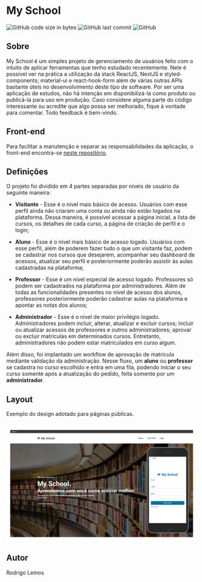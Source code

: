 # My School
<p>
  <img alt="GitHub code size in bytes" src="https://img.shields.io/github/languages/code-size/rodrigolemos/my-school">
  <img alt="GitHub last commit" src="https://img.shields.io/github/last-commit/rodrigolemos/my-school">
  <img alt="GitHub" src="https://img.shields.io/github/license/rodrigolemos/my-school">
</p>

## Sobre

My School é um simples projeto de gerenciamento de usuários feito com o intuito de aplicar ferramentas que tenho estudado recentemente. Nele é possível ver na prática a utilização da stack ReactJS, NextJS e styled-components; material-ui e react-hook-form além de várias outras APIs bastante úteis no desenvolvimento deste tipo de software. Por ser uma aplicação de estudos, não há intenção em disponibilizá-la como produto ou publicá-la para uso em produção. Caso considere alguma parte do código interessante ou acredite que algo possa ser melhorado, fique à vontade para comentar. Todo feedback é bem-vindo.

## Front-end

Para facilitar a manutenção e separar as responsabilidades da aplicação, o front-end encontra-se [neste repositório](https://github.com/rodrigolemos/my-school-front).

## Definições

O projeto foi dividido em 4 partes separadas por níveis de usuário da seguinte maneira:

- **Visitante** - Esse é o nível mais básico de acesso. Usuários com esse perfil ainda não criaram uma conta ou ainda não estão logados na plataforma. Dessa maneira, é possível acessar a página inicial, a lista de cursos, os detalhes de cada curso, a página de criação de perfil e o login;

- **Aluno** - Esse é o nível mais básico de acesso logado. Usuários com esse perfil, além de poderem fazer tudo o que um visitante faz, podem se cadastrar nos cursos que desejarem, acompanhar seu dashboard de acessos, atualizar seu perfil e posteriormente poderão assistir às aulas cadastradas na plataforma;

- **Professor** - Esse é um nível especial de acesso logado. Professores só podem ser cadastrados na plataforma por administradores. Além de todas as funcionalidades presentes no nível de acesso dos alunos, professores posteriormente poderão cadastrar aulas na plataforma e apontar as notas dos alunos;

- **Administrador** - Esse é o nível de maior privilégio logado. Administradores podem incluir, alterar, atualizar e excluir cursos; incluir ou atualizar acessos de professores e outros administradores; aprovar ou excluir matrículas em determinados cursos. Entretanto, administradores não podem estar matriculados em curso algum.

Além disso, foi implantado um workflow de aprovação de matrícula mediante validação da administração. Nesse fluxo, um **aluno** ou **professor** se cadastra no curso escolhido e entra em uma fila, podendo iniciar o seu curso somente após a atualização do pedido, feita somente por um **administrador**.

## Layout

Exemplo do design adotado para páginas públicas.

<p align="left">
  <img alt="Principal" src="https://github.com/rodrigolemos/my-school-front/blob/main/public/images/my-school.png" style="width: 1100px; margin-top: 10px; margin-right: 5px;">
</p>

## Autor

Rodrigo Lemos
